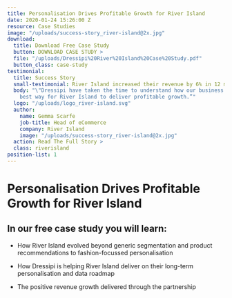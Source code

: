 ```yaml
---
title: Personalisation Drives Profitable Growth for River Island
date: 2020-01-24 15:26:00 Z
resource: Case Studies
image: "/uploads/success-story_river-island@2x.jpg"
download:
  title: Download Free Case Study
  button: DOWNLOAD CASE STUDY >
  file: "/uploads/Dressipi%20River%20Island%20Case%20Study.pdf"
  button_class: case-study
testimonial:
  title: Success Story
  small-testimonial: River Island increased their revenue by 6% in 12 months
  body: "\"Dressipi have taken the time to understand how our business works and the
    best way for River Island to deliver profitable growth.”"
  logo: "/uploads/logo_river-island.svg"
  author:
    name: Gemma Scarfe
    job-title: Head of eCommerce
    company: River Island
    image: "/uploads/success-story_river-island@2x.jpg"
  action: Read The Full Story >
  class: riverisland
position-list: 1
---
```


# Personalisation Drives Profitable Growth for River Island

## In our free case study you will learn:

- How River Island evolved beyond generic segmentation and product recommendations to fashion-focussed personalisation

- How Dressipi is helping River Island deliver on their long-term personalisation and data roadmap

- The positive revenue growth delivered through the partnership